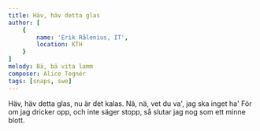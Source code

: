 ```yaml
---
title: Häv, häv detta glas
author: [
	{
		name: 'Erik Rålenius, IT',
		location: KTH
	}
]
melody: Bä, bä vita lamm
composer: Alice Tegnér
tags: [snaps, swe]
---
```


Häv, häv detta glas, nu är det kalas.
Nä, nä, vet du va', jag ska inget ha'
För om jag dricker opp,
och inte säger stopp,
så slutar jag nog som ett minne blott.
